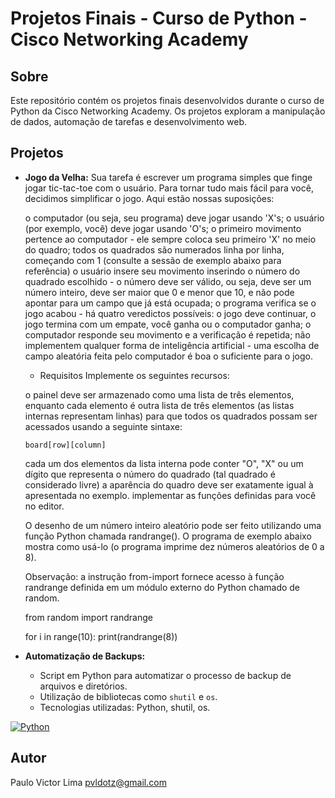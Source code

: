 # Projetos Finais - Curso de Python - Cisco Networking Academy

## Sobre
Este repositório contém os projetos finais desenvolvidos durante o curso de Python da Cisco Networking Academy. Os projetos exploram a manipulação de dados, automação de tarefas e desenvolvimento web.

## Projetos
* **Jogo da Velha:**
   Sua tarefa é escrever um programa simples que finge jogar tic-tac-toe com o usuário. Para tornar tudo mais fácil para você, decidimos simplificar o jogo. Aqui estão nossas suposições:
   
   o computador (ou seja, seu programa) deve jogar usando 'X's;
   o usuário (por exemplo, você) deve jogar usando 'O's;
   o primeiro movimento pertence ao computador - ele sempre coloca seu primeiro 'X' no meio do quadro;
   todos os quadrados são numerados linha por linha, começando com 1 (consulte a sessão de exemplo abaixo para referência)
   o usuário insere seu movimento inserindo o número do quadrado escolhido - o número deve ser válido, ou seja, deve ser um número inteiro, deve ser maior que 0 e menor que 10, e não pode apontar para um campo que já está ocupada;
   o programa verifica se o jogo acabou - há quatro veredictos possíveis: o jogo deve continuar, o jogo termina com um empate, você ganha ou o computador ganha;
   o computador responde seu movimento e a verificação é repetida;
   não implementem qualquer forma de inteligência artificial - uma escolha de campo aleatória feita pelo computador é boa o suficiente para o jogo.
  
  * Requisitos
   Implemente os seguintes recursos:
   
   o painel deve ser armazenado como uma lista de três elementos, enquanto cada elemento é outra lista de três elementos (as listas internas representam linhas) para que todos os quadrados possam ser acessados usando a seguinte sintaxe:
   
   ````board[row][column]````
                     
   cada um dos elementos da lista interna pode conter "O", "X" ou um dígito que representa o número do quadrado (tal quadrado é considerado livre)
   a aparência do quadro deve ser exatamente igual à apresentada no exemplo.
   implementar as funções definidas para você no editor.
   
   O desenho de um número inteiro aleatório pode ser feito utilizando uma função Python chamada randrange(). O programa de exemplo abaixo mostra como usá-lo (o programa imprime dez números aleatórios de 0 a 8).
   
   Observação: a instrução from-import fornece acesso à função randrange definida em um módulo externo do Python chamado de random.
   
   from random import randrange
    
   for i in range(10):
    print(randrange(8))

* **Automatização de Backups:**
    * Script em Python para automatizar o processo de backup de arquivos e diretórios.
    * Utilização de bibliotecas como `shutil` e `os`.
    * Tecnologias utilizadas: Python, shutil, os.

[![Python](https://img.shields.io/badge/python-3.x-blue.svg)](https://www.python.org/)

## Autor
Paulo Victor Lima
pvldotz@gmail.com
